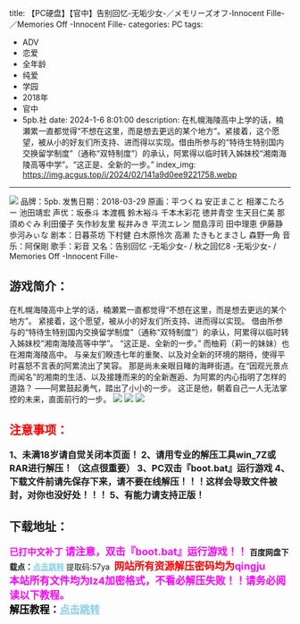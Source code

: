 title: 【PC硬盘】【官中】告别回忆-无垢少女-／メモリーズオフ-Innocent Fille-／Memories Off -Innocent Fille-
categories: PC
tags:
- ADV
- 恋爱
- 全年龄
- 纯爱
- 学园
- 2018年
- 官中
- 5pb.社
date: 2024-1-6 8:01:00
description: 在札幌海陵高中上学的话，楠瀬累一直都觉得“不想在这里，而是想去更远的某个地方”。紧接着，这个愿望，被从小的好友们所支持、进而得以实现。借由所参与的“特待生特别国内交换留学制度”（通称“双特制度”）的承认，阿累得以临时转入姊妹校“湘南海陵高等中学”。“这正是、全新的一步。”
index_img: https://img.acgus.top/i/2024/02/141a9d0ee9221758.webp
---
![](https://img.acgus.top/i/2024/02/141a9d0ee9221758.webp)
品牌：5pb.
发售日期：2018-03-29
原画：平つくね 安正まこと 相澤こたろー 池田靖宏
声优：坂泰斗 本渡楓 鈴木裕斗 千本木彩花 徳井青空 生天目仁美 那須めぐみ 利田優子 矢作紗友里 桜井みき 平流エレン 間島淳司 田中理恵 伊藤静 歩河みぃな
剧本：日暮茶坊 下村健 白木原怜次 高濑 たきもとまさし 森野一角
音乐：阿保剛
歌手：彩音
又名：告别回忆 -无垢少女- / 秋之回忆8 -无垢少女- / Memories Off -Innocent Fille-

## 游戏简介：
在札幌海陵高中上学的话，楠瀬累一直都觉得“不想在这里，而是想去更远的某个地方”。
紧接着，这个愿望，被从小的好友们所支持、进而得以实现。
借由所参与的“特待生特别国内交换留学制度”（通称“双特制度”）的承认，阿累得以临时转入姊妹校“湘南海陵高等中学”。
“这正是、全新的一步。”
而柚莉（莉一的妹妹）也在湘南海陵高中。
与亲友们睽违七年的重聚、以及对全新的环境的期待，使得平时喜怒不言表的阿累流出了笑容。
那是尚未亲眼目睹的海畔街道。在“因观光景点而闻名”的湘南的生活、以及接踵而来的的全新邂逅、为阿累的内心指明了怎样的道路？
――阿累鼓起勇气，踏出了小小的一步。
这正是他，朝着自己一人无法掌控的未来，直面前行的一步。
![](https://img.acgus.top/i/2024/02/29b8fc6a1a221806.webp)
![](https://img.acgus.top/i/2024/02/b3c4b36804221803.webp)
![](https://img.acgus.top/i/2024/02/3170beb548221801.webp)






## <font color=#FF0000 >注意事项：</font>
<font size=3><b>1、未满18岁请自觉关闭本页面！
2、请用专业的解压工具win_7Z或RAR进行解压！（这点很重要）
3、PC双击『boot.bat』运行游戏
4、下载文件前请先保存下来，请不要在线解压！！！这样会导致文件被封，对你也没好处！！！
5、有能力请支持正版！</b></font>

## 下载地址：
<font color=#FF00FF size=3><b>已打中文补丁</b></font>
<font color=#FF00FF size=4>**请注意，双击『boot.bat』运行游戏！！**</font>
<b>百度网盘下载点：</b><a href="https://pan.baidu.com/s/1f0MhBUfc4BGuf5JvszZMoA?pwd=57ya" style="color: #87CEEB;"><b>点击跳转</b></a> 提取码:57ya
<a style="padding: 0" href="https://post.qingju.org/AD/"><img style="max-width:100%" src="https://img.acgus.top/i/2024/07/478f689b8021d8d499ab43d21acf137a.gif" alt=""></a>
<b><font color=#FF0000 size=4>网站所有资源解压密码均为</b></font><b><font color=#FF00FF size=4>qingju</font><font color=#FF0000 ></font></b><br><b><font color=#FF00FF size=4>本站所有文件均为lz4加密格式，不看必解压失败！！请务必阅读以下教程。</b></font><br><b><font color=#000 size=4>解压教程：</b><a href="https://post.qingju.org/tutorial/000/" style="color: #87CEEB;"><b>点击跳转</b></a>